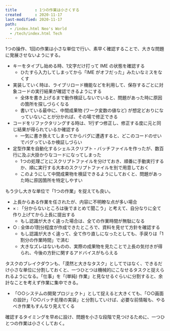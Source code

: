 ```yaml
---
title        : 1つの作業は小さくする
created      : 2020-11-17
last-modified: 2020-11-17
path:
  - /index.html Neo's World
  - /tech/index.html Tech
---
```


1つの操作、1回の作業は小さな単位で行い、素早く確認することで、大きな問題に発展させないようにする。

- キーをタイプし始める時、1文字だけ打って IME の状態を確認する
  - ひたすら入力してしまってから「IME がオフだった」みたいなミスをなくす
- 実装していく時は、ライブリロード機能などを利用して、保存するごとに対象コードの実行結果が確認できるようにする
  - 全体を書き上げるまで動作検証しないでいると、問題があった時に原因の箇所を探しづらくなる
  - 書いている最中に、中間成果物 (ワーク変数の値など) が想定どおりになっていないことが分かれば、その場で修正できる
- コードをリファクタリングする時は、1行ずつ修正し、修正する度に元と同じ結果が得られているか確認する
  - 一気に書き換えてしまってからバグに遭遇すると、どこのコードのせいでバグっているか検証しづらい
- 定型作業を自動化するシェルスクリプト・バッチファイルを作ったが、数百行に及ぶ大掛かりなコードになってしまった
  - 1つの処理ごとにスクリプトファイルを分けておき、順番に手動実行するか、順に実行する大本のスクリプトファイルを別で用意しておく
  - このようにして中間成果物を検証できるようにしておくと、問題があった時に原因箇所を特定しやすい

もう少し大きな単位で「1つの作業」を捉えても良い。

- 上長からある作業を任されたが、内容に不明瞭な点が多い場合
- × : 「分からないところは後でまとめて聞こう」と考えて、自分なりに全て作り上げてから上長に提出する
  - もし認識が大きく違った場合は、全ての作業時間が無駄になる
- ○ : 全体の1割分程度が作成できたところで、資料を見せて方針を確認する
  - もし認識が大きく違って、全て作り直しになったとしても、手戻りは「1割分の作業時間」で済む
  - 大きなズレはないものの、実際の成果物を見たことで上長の気付きが得られ、今後の方針に関するアドバイスがもらえる

タスクのブレイクダウンも、「漠然と大きなタスク」としてではなく、できるだけ小さな単位に分割しておくと、一つひとつは機械的にこなせるタスクと捉えられるようになる。「仕事」を「(単純) 作業」と見なせるぐらいに分割すると、余計なことを考えず作業に集中できる。

- 「○○システムの開発プロジェクト」として捉えると大きくても、「○○画面の設計」「○○バッチ処理の実装」と分割していけば、必要な前情報も、やるべき作業もすんなり見えてくる

確認するタイミングを早めに設け、問題を小さな段階で見つけるために、一つひとつの作業は小さくしておく。
